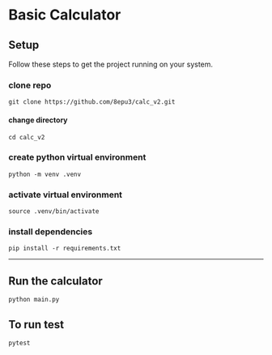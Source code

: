 # Basic Calculator

## Setup

Follow these steps to get the project running on your system.

### clone repo

`git clone https://github.com/8epu3/calc_v2.git`

#### change directory

`cd calc_v2`

### create python virtual environment

`python -m venv .venv`

### activate virtual environment

`source .venv/bin/activate`

### install dependencies

`pip install -r requirements.txt`

---

## Run the calculator

`python main.py`

## To run test

`pytest`